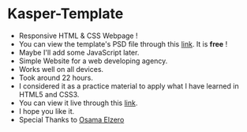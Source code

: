 # Kasper-Template
<ul>
  <li>Responsive HTML &amp; CSS Webpage !</li>
  <li>You can view the template's PSD file through this <a href="https://www.graphberry.com/item/kasper-one-page-psd-template" target="_blank">link</a>. It is <b>free</b> !</li>
  <li>Maybe I'll add some JavaScript later.</li>
  <li>Simple Website for a web developing agency.</li>
  <li>Works well on all devices.</li>
  <li>Took around 22 hours.</li>
  <li>I considered it as a practice material to apply what I have learned in HTML5 and CSS3.</li>
  <li>You can view it live through this <a href="https://philopaterhany.github.io/Kasper-Template/" target="_blank">link</a>.</li>
  <li>I hope you like it.</li>
  <li>Special Thanks to <a href="https://www.youtube.com/playlist?list=PLDoPjvoNmBAzHSjcR-HnW9tnxyuye8KbF" target="_blank">Osama Elzero</a></li>
</ul>
